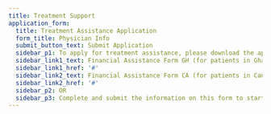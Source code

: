 ```yaml
---
title: Treatment Support
application_form:
  title: Treatment Assistance Application
  form_title: Physician Info
  submit_button_text: Submit Application
  sidebar_p1: To apply for treatment assistance, please download the appropriate application form below, and submit the completed document to ACCE.
  sidebar_link1_text: Financial Assistance Form GH (for patients in Ghana)
  sidebar_link1_href: '#'
  sidebar_link2_text: Financial Assistance Form CA (for patients in Canada)
  sidebar_link2_href: '#'
  sidebar_p2: OR
  sidebar_p3: Complete and submit the information on this form to start the application process.
---
```

